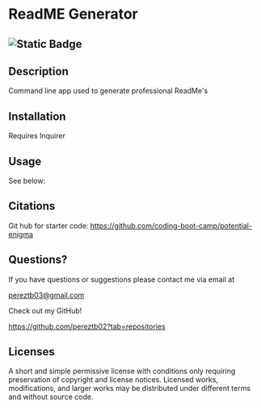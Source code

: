 # ReadME Generator
## ![Static Badge](https://img.shields.io/badge/License-MIT-yellow)

## Description

Command line app used to generate professional ReadMe's



## Installation

Requires Inquirer

## Usage

See below:

## Citations

Git hub for starter code: https://github.com/coding-boot-camp/potential-enigma

## Questions?
<p>If you have questions or suggestions please contact me via email at </p>

<pereztb03@gmail.com>

<p>Check out my GitHub! </p>

<https://github.com/pereztb02?tab=repositories>

## Licenses

A short and simple permissive license with conditions only requiring preservation of copyright and license notices. Licensed works, modifications, and larger works may be distributed under different terms and without source code.
